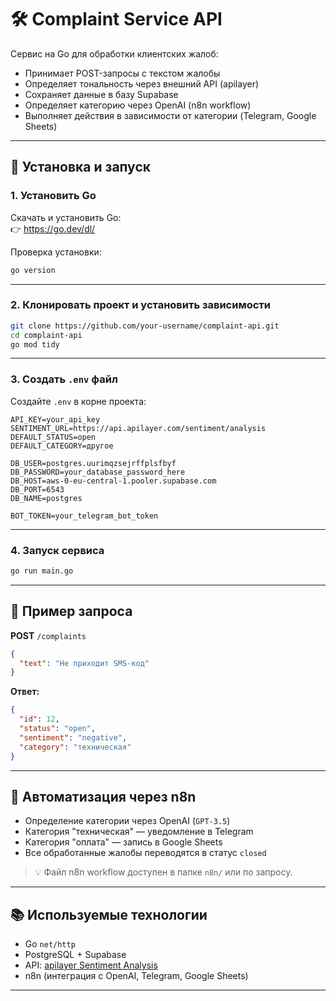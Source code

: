 # 🛠 Complaint Service API

Сервис на Go для обработки клиентских жалоб:

- Принимает POST-запросы с текстом жалобы
- Определяет тональность через внешний API (apilayer)
- Сохраняет данные в базу Supabase
- Определяет категорию через OpenAI (n8n workflow)
- Выполняет действия в зависимости от категории (Telegram, Google Sheets)

---

## 🚀 Установка и запуск

### 1. Установить Go

Скачать и установить Go:  
👉 https://go.dev/dl/

Проверка установки:

```bash
go version
```

---

### 2. Клонировать проект и установить зависимости

```bash
git clone https://github.com/your-username/complaint-api.git
cd complaint-api
go mod tidy
```

---

### 3. Создать `.env` файл

Создайте `.env` в корне проекта:

```env
API_KEY=your_api_key
SENTIMENT_URL=https://api.apilayer.com/sentiment/analysis
DEFAULT_STATUS=open
DEFAULT_CATEGORY=другое

DB_USER=postgres.uurimqzsejrffplsfbyf
DB_PASSWORD=your_database_password_here
DB_HOST=aws-0-eu-central-1.pooler.supabase.com
DB_PORT=6543
DB_NAME=postgres

BOT_TOKEN=your_telegram_bot_token
```

---

### 4. Запуск сервиса

```bash
go run main.go
```

---

## 🔄 Пример запроса

**POST** `/complaints`

```json
{
  "text": "Не приходит SMS-код"
}
```

**Ответ:**

```json
{
  "id": 12,
  "status": "open",
  "sentiment": "negative",
  "category": "техническая"
}
```

---

## 🤖 Автоматизация через n8n

- Определение категории через OpenAI (`GPT-3.5`)
- Категория "техническая" — уведомление в Telegram
- Категория "оплата" — запись в Google Sheets
- Все обработанные жалобы переводятся в статус `closed`

> 💡 Файл n8n workflow доступен в папке `n8n/` или по запросу.

---

## 📚 Используемые технологии

- Go `net/http`
- PostgreSQL + Supabase
- API: [apilayer Sentiment Analysis](https://apilayer.com/marketplace/sentiment-analysis-api)
- n8n (интеграция с OpenAI, Telegram, Google Sheets)

---
